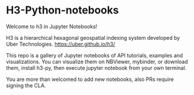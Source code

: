 H3-Python-notebooks
=========

Welcome to h3 in Jupyter Notebooks!

H3 is a hierarchical hexagonal geospatial indexing system developed by Uber Technologies.
https://uber.github.io/h3/


This repo is a gallery of Jupyter notebooks of API tutorials, examples and visualizations. You can visualize them on NBViewer, mybinder, or download them, install h3-py, then execute jupyter notebook from your own terminal.

You are more than welcomed to add new notebooks, also PRs require signing the CLA.

